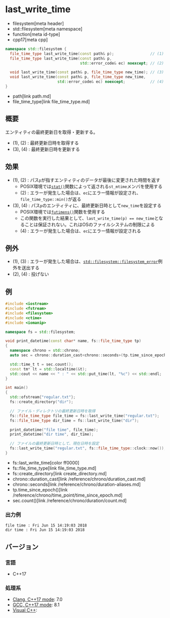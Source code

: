 # last_write_time
* filesystem[meta header]
* std::filesystem[meta namespace]
* function[meta id-type]
* cpp17[meta cpp]

```cpp
namespace std::filesystem {
  file_time_type last_write_time(const path& p);                // (1)
  file_time_type last_write_time(const path& p,
                                 std::error_code& ec) noexcept; // (2)

  void last_write_time(const path& p, file_time_type new_time); // (3)
  void last_write_time(const path& p, file_time_type new_time,
                       std::error_code& ec) noexcept;           // (4)
}
```
* path[link path.md]
* file_time_type[link file_time_type.md]

## 概要
エンティティの最終更新日を取得・更新する。

- (1), (2) : 最終更新日時を取得する
- (3), (4) : 最終更新日時を更新する


## 効果
- (1), (2) : パス`p`が指すエンティティのデータが最後に変更された時間を返す
    - POSIX環境では[`stat()`](https://linuxjm.osdn.jp/html/LDP_man-pages/man2/stat.2.html)関数によって返される`st_mtime`メンバを使用する
    - (2) : エラーが発生した場合は、`ec`にエラー情報が設定され、`file_time_type::min()`が返る
- (3), (4) : パス`p`のエンティティに、最終更新日時として`new_time`を設定する
    - POSIX環境では[`futimens()`](https://linuxjm.osdn.jp/html/LDP_man-pages/man2/utimensat.2.html)関数を使用する
    - この関数を実行した結果として、`last_write_time(p) == new_time`となることは保証されない。これはOSのファイルシステムの制限による
    - (4) : エラーが発生した場合は、`ec`にエラー情報が設定される


## 例外
- (1), (3) : エラーが発生した場合は、[`std::filesystem::filesystem_error`](filesystem_error.md)例外を送出する
- (2), (4) : 投げない


## 例
```cpp example
#include <iostream>
#include <fstream>
#include <filesystem>
#include <ctime>
#include <iomanip>

namespace fs = std::filesystem;

void print_datetime(const char* name, fs::file_time_type tp)
{
  namespace chrono = std::chrono;
  auto sec = chrono::duration_cast<chrono::seconds>(tp.time_since_epoch());

  std::time_t t = sec.count();
  const tm* lt = std::localtime(&t);
  std::cout << name << " : " << std::put_time(lt, "%c") << std::endl;
}

int main()
{
  std::ofstream{"regular.txt"};
  fs::create_directory("dir");

  // ファイル・ディレクトリの最終更新日時を取得
  fs::file_time_type file_time = fs::last_write_time("regular.txt");
  fs::file_time_type dir_time = fs::last_write_time("dir");

  print_datetime("file time", file_time);
  print_datetime("dir time", dir_time);

  // ファイルの最終更新日時として、現在日時を設定
  fs::last_write_time("regular.txt", fs::file_time_type::clock::now());
}
```
* fs::last_write_time[color ff0000]
* fs::file_time_type[link file_time_type.md]
* fs::create_directory[link create_directory.md]
* chrono::duration_cast[link /reference/chrono/duration_cast.md]
* chrono::seconds[link /reference/chrono/duration-aliases.md]
* tp.time_since_epoch()[link /reference/chrono/time_point/time_since_epoch.md]
* sec.count()[link /reference/chrono/duration/count.md]

### 出力例
```
file time : Fri Jun 15 14:19:03 2018
dir time : Fri Jun 15 14:19:03 2018
```

## バージョン
### 言語
- C++17

### 処理系
- [Clang, C++17 mode](/implementation.md#clang): 7.0
- [GCC, C++17 mode](/implementation.md#gcc): 8.1
- [Visual C++](/implementation.md#visual_cpp):
